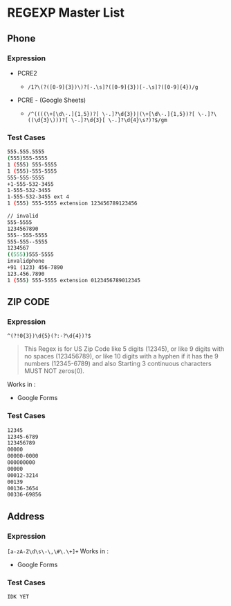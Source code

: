 # REGEXP Master List

## Phone

### Expression

- PCRE2

    - `/1?\(?([0-9]{3})\)?[-.\s]?([0-9]{3})[-.\s]?([0-9]{4})/g`

- PCRE - (Google Sheets)
    - `/^((((\+[\d\-.]{1,5})?[ \-.]?\d{3})|(\+[\d\-.]{1,5})?[ \-.]?\((\d{3}\)))?[ \-.]?\d{3}[ \-.]?\d{4}\s?)?$/gm`

### Test Cases

```sh
555.555.5555
(555)555-5555
1 (555) 555-5555
1 (555)-555-5555
555-555-5555
+1-555-532-3455
1-555-532-3455
1-555-532-3455 ext 4
1 (555) 555-5555 extension 123456789123456

// invalid
555-5555
1234567890
555--555-5555
555-555--5555
1234567
((555))555-5555
invalidphone
+91 (123) 456-7890
123.456.7890
1 (555) 555-5555 extension 0123456789012345
```

## ZIP CODE

### Expression

`^(?!0{3})\d{5}(?:-?\d{4})?$`

> This Regex is for US Zip Code like 5 digits (12345), or like 9 digits with no spaces (123456789), or like 10 digits with a hyphen if it has the 9 numbers (12345-6789) and also Starting 3 continuous characters MUST NOT zeros(0).

Works in :

- Google Forms

### Test Cases

```sh
12345
12345-6789
123456789
00000
00000-0000
000000000
00000
00012-3214
00139
00136-3654
00336-69856
```

## Address

### Expression

`[a-zA-Z\d\s\-\,\#\.\+]+` Works in :

- Google Forms

### Test Cases

```shell
IDK YET
```
